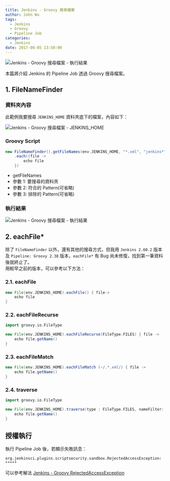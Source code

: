 ```yaml
---
title: Jenkins - Groovy 搜尋檔案
author: John Wu
tags:
  - Jenkins
  - Groovy
  - Pipeline Job
categories:
  - Jenkins
date: 2017-08-05 13:50:00
---
```


![Jenkins - Groovy 搜尋檔案 - 執行結果](/images/pasted-277.png)

本篇將介紹 Jenkins 的 Pipeline Job 透過 Groovy 搜尋檔案。  

<!-- more -->

## 1. FileNameFinder

### 資料夾內容

此範例我要搜尋 `JENKINS_HOME` 資料夾底下的檔案，內容如下：

![Jenkins - Groovy 搜尋檔案 - JENKINS_HOME](/images/pasted-276.png)

### Groovy Script

```groovy
new FileNameFinder().getFileNames(env.JENKINS_HOME, "*.xml", "jenkins*")
    .each({file ->
        echo file
    })
```
* getFileNames  
 * 參數 1: 要搜尋的資料夾  
 * 參數 2: 符合的 Pattern(可省略)  
 * 參數 3: 排除的 Pattern(可省略)  

### 執行結果

![Jenkins - Groovy 搜尋檔案 - 執行結果](/images/pasted-277.png)

## 2. eachFile*

除了 `FileNameFinder` 以外，還有其他的搜尋方式，但我用 `Jenkins 2.60.2` 版本及 `Pipeline: Groovy 2.38` 版本，`eachFile*` 有 Bug 尚未修復，找到第一筆資料後就終止了。  
用較早之前的版本，可以參考以下方法：

### 2.1. eachFile

```groovy
new File(env.JENKINS_HOME).eachFile() { file->
    echo file
}
```

### 2.2. eachFileRecurse

```groovy
import groovy.io.FileType

new File(env.JENKINS_HOME).eachFileRecurse(FileType.FILES) { file ->
    echo file.getName()
}
```

### 2.3. eachFileMatch

```groovy
new File(env.JENKINS_HOME).eachFileMatch (~/.*.xml/) { file ->
    echo file.getName()
}
```

### 2.4. traverse

```groovy
import groovy.io.FileType

new File(env.JENKINS_HOME).traverse(type : FileType.FILES, nameFilter: ~/.*.xml/) { file ->
    echo file.getName()
}
```

## 授權執行

執行 Pipeline Job 後，若顯示失敗訊息：
```
org.jenkinsci.plugins.scriptsecurity.sandbox.RejectedAccessException: *****
```
可以參考解法 [Jenkins - Groovy RejectedAccessException](/article/jenkins-groovy-rejected-access-exception.html)